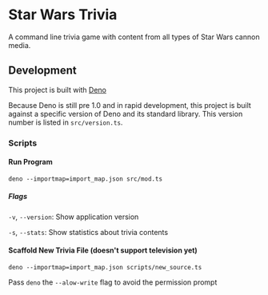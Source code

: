 # Star Wars Trivia

A command line trivia game with content from all types of Star Wars cannon media.

## Development

This project is built with [Deno](https://deno.land)

Because Deno is still pre 1.0 and in rapid development, this project is built against a specific version of Deno and its standard library. This version number is listed in `src/version.ts`.

### Scripts

#### Run Program

`deno --importmap=import_map.json src/mod.ts`

##### Flags

`-v`, `--version`: Show application version

`-s`, `--stats`: Show statistics about trivia contents

#### Scaffold New Trivia File (doesn't support television yet)

`deno --importmap=import_map.json scripts/new_source.ts`

Pass `deno` the `--alow-write` flag to avoid the permission prompt
